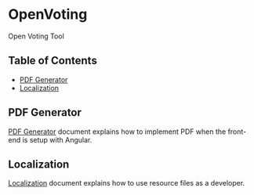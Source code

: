 # OpenVoting
Open Voting Tool

## Table of Contents
- [PDF Generator](#pdf-generator)
- [Localization](#localization)

## PDF Generator
[PDF Generator](./doc/pdf-generator.md) document explains how to implement PDF when the front-end is setup with Angular.

## Localization
[Localization](./doc/localization.md) document explains how to use resource files as a developer.